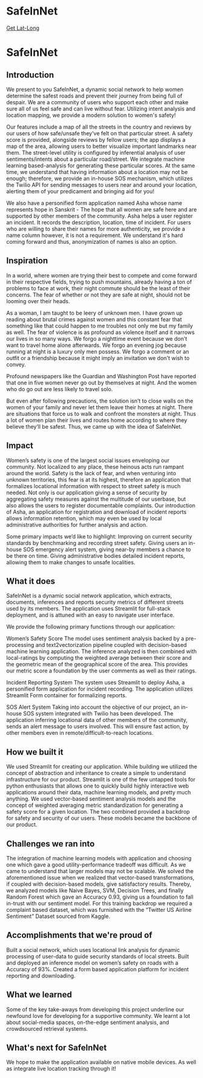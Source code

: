 # SafeInNet

[Get Lat-Long](https://www.latlong.net/convert-address-to-lat-long.html)

# SafeInNet

## Introduction
We present to you SafeInNet, a dynamic social network to help women determine the safest roads and prevent their journey from being full of despair. We are a community of users who support each other and make sure all of us feel safe and can live without fear. Utilizing intent analysis and location mapping, we provide a modern solution to women's safety!

Our features include a map of all the streets in the country and reviews by our users of how safe/unsafe they've felt on that particular street. A safety score is provided, alongside reviews by fellow users; the app displays a map of the area, allowing users to better visualize important landmarks near them. The street-level utility is configured by inferential analysis of user sentiments/intents about a particular road/street. We integrate machine learning based-analysis for generating these particular scores. At the same time, we understand that having information about a location may not be enough; therefore, we provide an in-house SOS mechanism, which utilizes the Twilio API for sending messages to users near and around your location, alerting them of your predicament and bringing aid for you!

We also have a personified form application named Asha whose name represents hope in Sanskrit - The hope that all women are safe here and are supported by other members of the community. Asha helps a user register an incident. It records the description, location, time of incident. For users who are willing to share their names for more authenticity, we provide a name column however, it is not a requirement. We understand it's hard coming forward and thus, anonymization of names is also an option.

## Inspiration

In a world, where women are trying their best to compete and come forward in their respective fields, trying to push mountains, already having a ton of problems to face at work, their night commute should be the least of their concerns. The fear of whether or not they are safe at night, should not be looming over their heads. 

As a woman,  I am taught to be leery of unknown men. I have grown up reading about brutal crimes against women and this constant fear that something like that could happen to me troubles not only me but my family as well. The fear of violence is as profound as violence itself and it narrows our lives in so many ways. We forgo a nighttime event because we don't want to travel home alone afterwards. We forgo an evening jog because running at night is a luxury only men possess. We forgo a comment or an outfit or a friendship because it might imply an invitation we don't wish to convey. 

Profound newspapers like the Guardian and Washington Post have reported that one in five women never go out by themselves at night. And the women who do go out are less likely to travel solo. 

But even after following precautions, the solution isn’t to close walls on the women of your family and never let them leave their homes at night. There are situations that force us to walk and confront the monsters at night. Thus a lot of women plan their lives and routes home according to where they believe they’ll be safest. Thus, we came up with the idea of SafeInNet.

## Impact

Women’s safety is one of the largest social issues enveloping our community. Not localized to any place, these heinous acts run rampant around the world. Safety is the lack of fear, and when venturing into unknown territories, this fear is at its highest, therefore an application that formalizes locational information with respect to street safety is much needed. Not only is our application giving a sense of security by aggregating safety measures against the multitude of our userbase, but also allows the users to register documentable complaints. Our introduction of Asha, an application for registration and download of incident reports allows information retention, which may even be used by local administrative authorities for further analysis and action.

Some primary impacts we’d like to highlight:
Improving on current security standards by benchmarking and recording street safety.
Giving users an in-house SOS emergency alert system, giving near-by members a chance to be there on time.
Giving administrative bodies detailed incident reports, allowing them to make changes to unsafe localities.

## What it does

SafeInNet is a dynamic social network application, which extracts, documents, inferences and reports security metrics of different streets used by its members. The application uses Streamlit for full-stack deployment, and is attuned with an easy to navigate user interface.

We provide the following primary functions through our application:

Women’s Safety Score
The model uses sentiment analysis backed by a pre-processing and text2vectorization pipeline coupled with decision-based machine learning application. The inference analyzed is then combined with local-ratings by computing the weighted average between their score and the geometric mean of the geographical score of the area. This provides our metric score a foundation by the user comments as well as their ratings.

Incident Reporting System
The system uses Streamlit to deploy Asha, a personified form application for incident recording. The application utilizes Streamlit Form container for formalizing reports.

SOS Alert System
Taking into account the objective of our project, an in-house SOS system integrated with Twilio has been developed. The application inferring locational data of other members of the community, sends an alert message to users involved. This will ensure fast action, by other members even in remote/difficult-to-reach locations.

## How we built it

We used Streamlit for creating our application. While building we utilized the concept of abstraction and inheritance to create a simple to understand infrastructure for our product. Streamlit is one of the few untapped tools for python enthusiasts that allows one to quickly build highly interactive web applications around their data, machine learning models, and pretty much anything.
We used vector-based sentiment analysis models and the concept of weighted averaging metric standardization for generating a safety score for a given location. The two combined provided a backdrop for safety and security of our users. These models became the backbone of our product.

## Challenges we ran into

The integration of machine learning models with application and choosing one which gave a good utility-performance tradeoff was difficult. As we came to understand that larger models may not be scalable. We solved the aforementioned issue when we realized that vector-based transformations, if coupled with decision-based models, give satisfactory results. Thereby, we analyzed models like Naive Bayes, SVM, Decision Trees, and finally Random Forest which gave an Accuracy 0.93, giving us a foundation to fall in-trust with our sentiment model. For this training backdrop we required a complaint based dataset, which was furnished with the “Twitter US Airline Sentiment” Dataset sourced from Kaggle.

## Accomplishments that we're proud of

Built a social network, which uses locational link analysis for dynamic processing of user-data to guide security standards of local streets.
Built and deployed an inference model on women’s safety on roads with a Accuracy of 93%.
Created a form based application platform for incident reporting and downloading.

## What we learned

Some of the key take-aways from developing this project underline our newfound love for developing for a supportive community. We learnt a lot about social-media spaces, on-the-edge sentiment analysis, and crowdsourced retrieval systems.

## What's next for SafeInNet

We hope to make the application available on native mobile devices. As well as integrate live location tracking through it!
